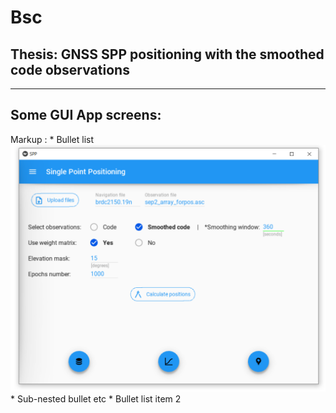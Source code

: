 # Bsc

## Thesis: GNSS SPP positioning with the smoothed code observations
---------
## Some GUI App screens:
 Markup : * Bullet list
              ![](AppScreens/MainWindow.png)
                  * Sub-nested bullet etc
          * Bullet list item 2
           


